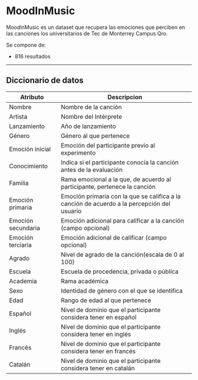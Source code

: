 # MoodInMusic


MoodInMusic es un dataset que recupera las emociones que perciben en las canciones los universitarios de Tec de Monterrey Campus Qro.



Se compone de:

- 816 resultados

---

## Diccionario de datos
|Atributo|Descripcion|
|-|-|
|Nombre|Nombre de la canción|
|Artista|Nombre del Intérprete|
|Lanzamiento|Año de lanzamiento|
|Género|Género al que pertenece|
|Emoción inicial|Emoción del participante previo al experimento|
|Conocimiento|Indica si el participante conocía la canción antes de la evaluación|
|Familia|Rama emocional a la que, de acuerdo al participante, pertenece la canción|
|Emoción primaria|Emoción primaria con la que se califica a la canción de acuerdo a la percepción del usuario|
|Emoción secundaria|Emoción adicional para calificar a la canción (campo opcional)|
|Emoción terciaria|Emoción adicional de calificar (campo opcional)|
|Agrado|Nivel de agrado de la canción(escala de 0 al 100)|
|Escuela|Escuela de procedencia, privada o pública|
|Academia|Rama académica|
|Sexo|Identidad de género con el que se identifica|
|Edad|Rango de edad al que pertenece|
|Español|Nivel de dominio que el participante considera tener en español|
|Inglés|Nivel de dominio que el participante considera tener en inglés|
|Francés|Nivel de dominio que el participante considera tener en francés|
|Catalán|Nivel de dominio que el participante considera tener en catalán|

